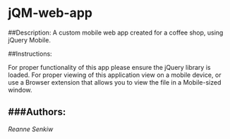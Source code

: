 # jQM-web-app
##Description:
A custom mobile web app created for a coffee shop, using jQuery Mobile.  


##Instructions:

For proper functionality of this app please ensure the jQuery library is loaded. For proper viewing of this application view on a mobile device, or use a Browser extension that allows you to view the file in a Mobile-sized window.

###Authors:
---------------------------
*Reanne Senkiw*
